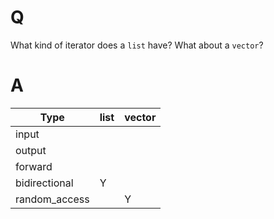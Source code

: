 # Q
What kind of iterator does a `list` have? What about a `vector`?

# A
|Type|list|vector|
|-|-|-|
|input|
|output|
|forward|
|bidirectional|Y||
|random_access||Y|
